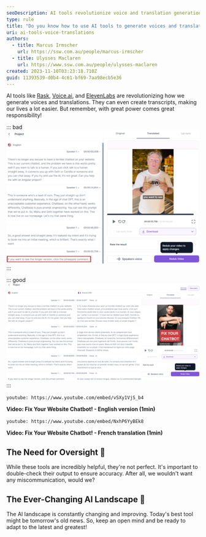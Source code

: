 ```yaml
---
seoDescription: AI tools revolutionize voice and translation generation, but oversight is crucial to ensure accuracy.
type: rule
title: "Do you know how to use AI tools to generate voices and translations? "
uri: ai-tools-voice-translations
authors:
  - title: Marcus Irmscher
    url: https://ssw.com.au/people/marcus-irmscher
  - title: Ulysses Maclaren
    url: https://www.ssw.com.au/people/ulysses-maclaren
created: 2023-11-10T03:23:18.710Z
guid: 11393539-d0b4-4c61-bf69-7aa98ecb5e36
---
```


AI tools like [Rask](https://app.rask.ai/auth), [Voice.ai](https://voice.ai/home), and [ElevenLabs](https://elevenlabs.io) are revolutionizing how we generate voices and translations. They can even create transcripts, making our lives a lot easier. But remember, with great power comes great responsibility!

<!--endintro-->

::: bad
![Figure: Bad example - Relying solely on AI without any oversight can lead to errors](rask-bad-v2.png)
:::

::: good
![Figure: Good example - Using Rask to translate an English voiceover into French in the speakers own voice](rask-good-v2.png)
:::

`youtube: https://www.youtube.com/embed/vSXy1VjS_b4`

**Video: Fix Your Website Chatbot! - English version (1min)**

`youtube: https://www.youtube.com/embed/NxhP6YyBEk8`

**Video: Fix Your Website Chatbot! - French translation (1min)**

## The Need for Oversight 👀

While these tools are incredibly helpful, they're not perfect. It's important to double-check their output to ensure accuracy. After all, we wouldn't want any miscommunication, would we?

## The Ever-Changing AI Landscape 🌅

The AI landscape is constantly changing and improving. Today's best tool might be tomorrow's old news. So, keep an open mind and be ready to adapt to the latest and greatest!
